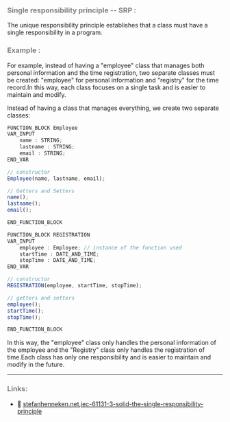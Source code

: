 ### <span style="color:grey"> Single responsibility principle -- SRP :</span>

The unique responsibility principle establishes that a class must have a single responsibility in a program.

### <span style="color:grey"> Example :</span>
For example, instead of having a "employee" class that manages both personal information and the time registration, two separate classes must be created: "employee" for personal information and "registry" for the time record.In this way, each class focuses on a single task and is easier to maintain and modify.

Instead of having a class that manages everything, we create two separate classes:

```javascript
FUNCTION_BLOCK Employee
VAR_INPUT
    name : STRING;
    lastname : STRING;
    email : STRING;
END_VAR

// constructor
Employee(name, lastname, email);

// Getters and Setters
name();
lastname();
email();

END_FUNCTION_BLOCK
```

```javascript
FUNCTION_BLOCK REGISTRATION
VAR_INPUT
    employee : Employee; // instance of the function used
    startTime : DATE_AND_TIME;
    stopTime : DATE_AND_TIME;
END_VAR

// constructor
REGISTRATION(employee, startTime, stopTime);

// getters and setters
employee();
startTime();
stopTime();

END_FUNCTION_BLOCK
```

In this way, the "employee" class only handles the personal information of the employee and the "Registry" class only handles the registration of time.Each class has only one responsibility and is easier to maintain and modify in the future.

***
### <span style="color:grey">Links:</span>
- 🔗 [stefanhenneken.net,iec-61131-3-solid-the-single-responsibility-principle](https://stefanhenneken.net/2022/03/10/iec-61131-3-solid-the-single-responsibility-principle/)